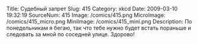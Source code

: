 Title: Судебный запрет 
Slug: 415 
Category: xkcd 
Date: 2009-03-10 19:32:19 
SourceNum: 415 
Image: /comics/415.png 
MicroImage: /comics/415_micro.png 
MiniImage: /comics/415_mini.png 
Description: По понедельникам я бегаю, так что тебе нужно будет встать пораньше и следовать за мной по соседней улице. Здорово! 

